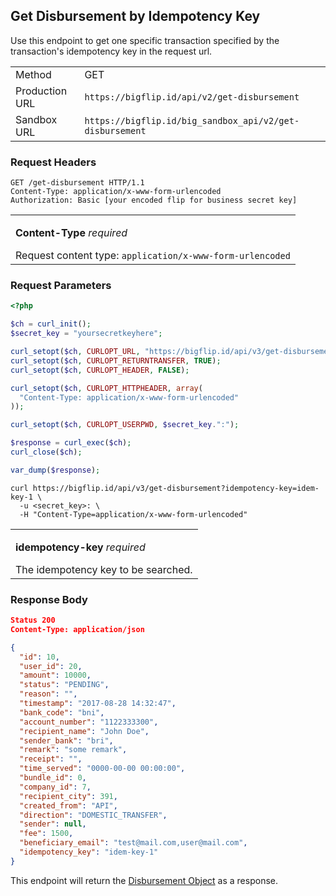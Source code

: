 <div></div>

## Get Disbursement by Idempotency Key

Use this endpoint to get one specific transaction specified by the transaction's idempotency key in the request url.

<table>
  <tbody>
    <tr>
      <td>Method</td>
      <td><span class="method get">GET</span></td>
    </tr>
    <tr>
      <td>Production URL</td>
      <td><code>https://bigflip.id/api/v2/get-disbursement</code></td>
    </tr>
    <tr>
      <td>Sandbox URL</td>
      <td><code>https://bigflip.id/big_sandbox_api/v2/get-disbursement</code></td>
    </tr>
  </tbody>
</table>

<h3 id="get-disbursement-by-idempotency-key-request-headers">Request Headers</h3>

```http
GET /get-disbursement HTTP/1.1
Content-Type: application/x-www-form-urlencoded
Authorization: Basic [your encoded flip for business secret key]
```

<table>
  <tbody>
    <tr>
      <td>
        <p><b>Content-Type</b> <em>required</em></p>
        Request content type: <code>application/x-www-form-urlencoded</code>
      </td>
    </tr>
  </tbody>
</table>

<h3 id="get-disbursement-by-idempotency-key-request-parameters">Request Parameters</h3>

```php
<?php

$ch = curl_init();
$secret_key = "yoursecretkeyhere";

curl_setopt($ch, CURLOPT_URL, "https://bigflip.id/api/v3/get-disbursement?idempotency-key=idem-key-1");
curl_setopt($ch, CURLOPT_RETURNTRANSFER, TRUE);
curl_setopt($ch, CURLOPT_HEADER, FALSE);

curl_setopt($ch, CURLOPT_HTTPHEADER, array(
  "Content-Type: application/x-www-form-urlencoded"
));

curl_setopt($ch, CURLOPT_USERPWD, $secret_key.":");

$response = curl_exec($ch);
curl_close($ch);

var_dump($response);
```

```shell
curl https://bigflip.id/api/v3/get-disbursement?idempotency-key=idem-key-1 \
  -u <secret_key>: \
  -H "Content-Type=application/x-www-form-urlencoded"
```

<table>
  <tbody>
    <tr>
      <td>
        <p><b>idempotency-key</b> <em>required</em></p>
        The idempotency key to be searched.
      </td>
    </tr>
  </tbody>
</table>

<h3 id="get-disbursement-by-idempotency-key-response-body">Response Body</h3>

```json
Status 200
Content-Type: application/json

{
  "id": 10,
  "user_id": 20,
  "amount": 10000,
  "status": "PENDING",
  "reason": "",
  "timestamp": "2017-08-28 14:32:47",
  "bank_code": "bni",
  "account_number": "1122333300",
  "recipient_name": "John Doe",
  "sender_bank": "bri",
  "remark": "some remark",
  "receipt": "",
  "time_served": "0000-00-00 00:00:00",
  "bundle_id": 0,
  "company_id": 7,
  "recipient_city": 391,
  "created_from": "API",
  "direction": "DOMESTIC_TRANSFER",
  "sender": null,
  "fee": 1500,
  "beneficiary_email": "test@mail.com,user@mail.com",
  "idempotency_key": "idem-key-1"
}
```

This endpoint will return the [Disbursement Object](#the-disbursement-objects) as a response.
